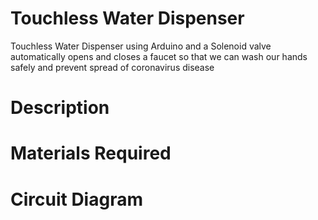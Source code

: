 # Touchless Water Dispenser

Touchless Water Dispenser using Arduino and a Solenoid valve automatically opens and closes a faucet so that we can wash our hands safely and prevent spread of coronavirus disease

# Description

# Materials Required

# Circuit Diagram 
